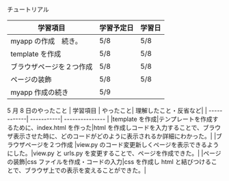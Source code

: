 チュートリアル

| 学習項目                 | 学習予定日 | 学習日 |
| ------------------------ | ---------- | ------ |
| myapp の作成　続き。     | 5/8        | 5/8    |
| template を作成          | 5/8        | 5/8    |
| ブラウザページを２つ作成 | 5/8        | 5/8    |
| ページの装飾             | 5/8        | 5/8    |
| myapp 作成の続き         | 5/9        |        |

5 月 8 日のやったこと
| 学習項目 | やったこと| 理解したこと・反省など|
| ------------| -----------| --------------- |
|template を作成|テンプレートを作成するために、index.html を作った|html を作成しコードを入力することで、ブラウザ表示させた時に、どのコードがどのように表示されるか詳細にわかった。|
|ブラウザページを２つ作成 |view.py のコード変更新しくページを表示できるようにした。|view.py と urls.py を変更することで、ページを作成できた。|
|ページの装飾|css ファイルを作成・コードの入力|css を作成し html と結びつけることで、ブラウザ上での表示を変えることができた。|
